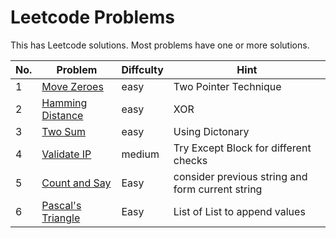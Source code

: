 # Leetcode Problems
This has Leetcode solutions. Most problems have one or more solutions.

No. | Problem | Diffculty | Hint
--- | --- | --- | ---
1 |	[Move Zeroes](https://leetcode.com/problems/move-zeroes/description/) | easy | Two Pointer Technique
2 |	[Hamming Distance](https://leetcode.com/problems/hamming-distance/description/) | easy | XOR
3 |	[Two Sum](https://leetcode.com/problems/two-sum/description/) | easy | Using Dictonary
4 | [Validate IP](https://leetcode.com/problems/validate-ip-address/description/) | medium | Try Except Block for different checks
5 | [Count and Say](https://leetcode.com/problems/count-and-say/description/) | Easy | consider previous string and form current string
6 | [Pascal's Triangle](https://leetcode.com/problems/pascals-triangle/description/) | Easy | List of List to append values
